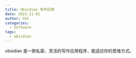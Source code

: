 ```yaml
---
title: Obsidian 写作应用
date: 2023-11-01
author: hht
categories:
  - Software
tags:
  - obsidian
---
```


obsidian 是一款私密、灵活的写作应用程序，能适应你的思维方式。


